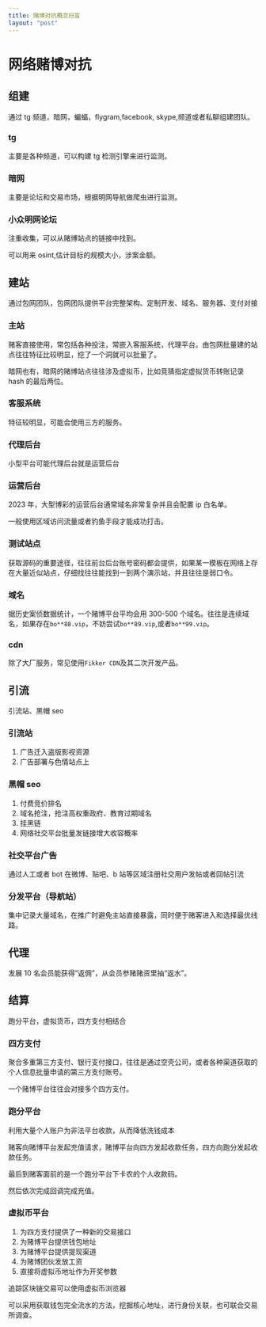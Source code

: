 ```yaml
---
title: 赌博对抗概念扫盲
layout: "post"
---
```


# 网络赌博对抗

## 组建

通过 tg 频道，暗网，蝙蝠，flygram,facebook, skype,频道或者私聊组建团队。

### tg

主要是各种频道，可以构建 tg 检测引擎来进行监测。

### 暗网

主要是论坛和交易市场，根据明网导航做爬虫进行监测。

### 小众明网论坛

注重收集，可以从赌博站点的链接中找到。

可以用来 osint,估计目标的规模大小，涉案金额。

## 建站

通过包网团队，包网团队提供平台完整架构、定制开发、域名、服务器、支付对接

### 主站

赌客直接使用，常包括各种投注，常嵌入客服系统，代理平台。由包网批量建的站点往往特征比较明显，挖了一个洞就可以批量了。

暗网也有，暗网的赌博站点往往涉及虚拟币，比如竞猜指定虚拟货币转账记录 hash 的最后两位。

### 客服系统

特征较明显，可能会使用三方的服务。

### 代理后台

小型平台可能代理后台就是运营后台

### 运营后台

2023 年，大型博彩的运营后台通常域名非常复杂并且会配置 ip 白名单。

一般使用区域访问流量或者钓鱼手段才能成功打击。

### 测试站点

获取源码的重要途径，往往前台后台账号密码都会提供，如果某一模板在网络上存在大量近似站点，仔细找往往能找到一到两个演示站，并且往往是弱口令。

### 域名

据历史案侦数据统计，一个赌博平台平均会用 300-500 个域名。往往是连续域名，如果存在`bo**88.vip`，不妨尝试`bo**89.vip`,或者`bo**99.vip`。

### cdn

除了大厂服务，常见使用`Fikker CDN`及其二次开发产品。

## 引流

引流站、黑帽 seo

### 引流站

1. 广告迁入盗版影视资源
2. 广告部署与色情站点上

### 黑帽 seo

1. 付费竞价排名
2. 域名抢注，抢注高权重政府、教育过期域名
3. 挂黑链
4. 网络社交平台批量发链接增大收容概率

### 社交平台广告

通过人工或者 bot 在微博、贴吧、b 站等区域注册社交用户发帖或者回帖引流

### 分发平台（导航站）

集中记录大量域名，在推广时避免主站直接暴露，同时便于赌客进入和选择最优线路。

## 代理

发展 10 名会员能获得“返佣”，从会员参赌赌资里抽“返水”。

## 结算

跑分平台，虚拟货币，四方支付相结合

### 四方支付

聚合多重第三方支付、银行支付接口，往往是通过空壳公司，或者各种渠道获取的个人信息批量申请的第三方支付账号。

一个赌博平台往往会对接多个四方支付。

### 跑分平台

利用大量个人账户为非法平台收款，从而降低洗钱成本

赌客向赌博平台发起充值请求，赌博平台向四方发起收款任务，四方向跑分发起收款任务。

最后到赌客面前的是一个跑分平台下卡农的个人收款码。

然后依次完成回调完成充值。

### 虚拟币平台

1. 为四方支付提供了一种新的交易接口
2. 为赌博平台提供钱包地址
3. 为赌博平台提供提现渠道
4. 为赌博团伙发放工资
5. 直接将虚拟币地址作为开奖参数

追踪区块链交易可以使用虚拟币浏览器

可以采用获取钱包完全流水的方法，挖掘核心地址，进行身份关联，也可联合交易所调查。
